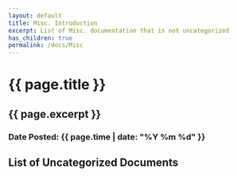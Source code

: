 ```yaml
---
layout: default
title: Misc. Introduction 
excerpt: List of Misc. documentation that is not uncategorized
has_children: true
permalink: /docs/Misc
---
```

<h1>{{ page.title }}</h1>
<h2>{{ page.excerpt }}</h2>
<h3>Date Posted: {{ page.time | date: "%Y %m %d" }}</h3>

## List of Uncategorized Documents